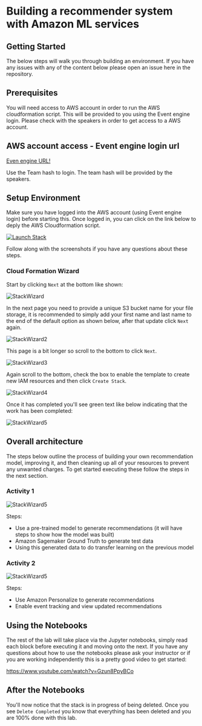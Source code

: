 # Building a recommender system with Amazon ML services

## Getting Started

The below steps will walk you through building an environment. If you have any issues with any of the content below please open an issue here in the repository.

## Prerequisites

You will need access to AWS account in order to run the AWS cloudformation script.
This will be provided to you using the Event engine login. 
Please check with the speakers in order to get access to a AWS account.

## AWS account access - Event engine login url

[Even engine URL!](https://dashboard.eventengine.run/login)

Use the Team hash to login. The team hash will be provided by the speakers.


## Setup Environment

Make sure you have logged into the AWS account (using Event engine login) before starting this. Once logged in, you can click on the link below to deply the AWS Cloudformation script. 

[![Launch Stack](static/imgs/cfn-stack.png)](https://console.aws.amazon.com/cloudformation/home#/stacks/new?stackName=StrataNYPersonalizeWorkshop&templateURL=https://workshop-assets-us-east-1.s3.amazonaws.com/strata-ny-2019/cloudformation/master.yaml)

Follow along with the screenshots if you have any questions about these steps.

### Cloud Formation Wizard

Start by clicking `Next` at the bottom like shown:

![StackWizard](static/imgs/img1.png)

In the next page you need to provide a unique S3 bucket name for your file storage, it is recommended to simply add your first name and last name to the end of the default option as shown below, after that update click `Next` again.

![StackWizard2](static/imgs/img3.png)

This page is a bit longer so scroll to the bottom to click `Next`.

![StackWizard3](static/imgs/img4.png)

Again scroll to the bottom, check the box to enable the template to create new IAM resources and then click `Create Stack`.

![StackWizard4](static/imgs/img5.png)

Once it has completed you'll see green text like below indicating that the work has been completed:

![StackWizard5](static/imgs/img7.png)


## Overall architecture

The steps below outline the process of building your own recommendation model, improving it, and then cleaning up all of your resources to prevent any unwanted charges. To get started executing these follow the steps in the next section.

### Activity 1

![StackWizard5](static/imgs/activity-1.png)

Steps:
 - Use a pre-trained model to generate recommendations (it will have steps to show how the model was built)
 - Amazon Sagemaker Ground Truth to generate test data
 - Using this generated data to do transfer learning on the previous model

### Activity 2

![StackWizard5](static/imgs/activity-2.png)

Steps:
 - Use Amazon Personalize to generate recommendations
 - Enable event tracking and view updated recommendations

## Using the Notebooks


The rest of the lab will take place via the Jupyter notebooks, simply read each block before executing it and moving onto the next. If you have any questions about how to use the notebooks please ask your instructor or if you are working independently this is a pretty good video to get started:

https://www.youtube.com/watch?v=Gzun8PpyBCo

## After the Notebooks

You'll now notice that the stack is in progress of being deleted. Once you see `Delete Completed` you know that everything has been deleted and you are 100% done with this lab.

